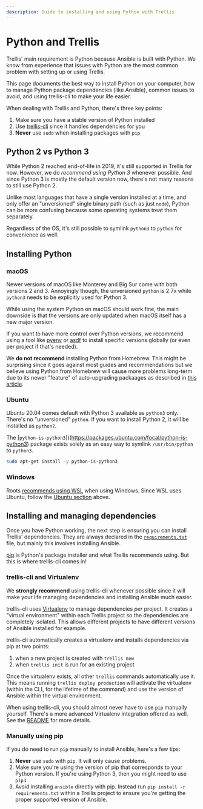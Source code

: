 ```yaml
---
description: Guide to installing and using Python with Trellis
---
```


# Python and Trellis

Trellis' main requirement is Python because Ansible is built with Python. We
know from experience that issues with Python are the most common problem with
setting up or using Trellis.

This page documents the best way to install Python on your computer, how to
manage Python package dependencies (like Ansible), common issues to avoid, and
using trellis-cli to make your life easier.

When dealing with Trellis and Python, there's three key points:

1. Make sure you have a stable version of Python installed
2. Use [trellis-cli](https://github.com/roots/trellis-cli) since it handles
   dependencies for you
3. **Never** use `sudo` when installing packages with `pip`

## Python 2 vs Python 3

While Python 2 reached end-of-life in 2019, it's still supported in Trellis for
now. However, we do *recommend using Python 3* whenever possible. And since
Python 3 is mostly the default version now, there's not many reasons to still
use Python 2.

Unlike most languages that have a single version installed at a time, and only
offer an "unversioned" single binary path (such as just `node`), Python can be
more confusing because some operating systems treat them separately.

Regardless of the OS, it's still possible to symlink `python3` to `python` for
convenience as well.

## Installing Python

### macOS

Newer versions of macOS like Monterey and Big Sur come with both versions 2 and
3. Annoyingly though, the unversioned `python` is 2.7x while `python3` needs to
be explicitly used for Python 3.

While using the system Python on macOS should work fine, the main downside is
that the versions are only updated when macOS itself has a new major version.

If you want to have more control over Python versions, we recommend using a tool
like [pyenv](https://github.com/pyenv/pyenv) or [asdf](https://github.com/danhper/asdf-python)
to install specific versions globally (or even per project if that's needed).

We **do not recommend** installing Python from Homebrew. This might be
surprising since it goes against most guides and recommendations but we believe
using Python from Homebrew will cause more problems long-term due to its newer 
"feature" of auto-upgrading packaages as described in [this article](https://justinmayer.com/posts/homebrew-python-is-not-for-you/).

### Ubuntu

Ubuntu 20.04 comes default with Python 3 available as `python3`
only. There's no "unversioned" `python`. If you want to install Python 2, it
will be installed as `python2`.

The [`python-is-python3`])(https://packages.ubuntu.com/focal/python-is-python3) package
exists solely as an easy way to symlink `/usr/bin/python` to `python3`.

```bash
sudo apt-get install -y python-is-python3
```

### Windows

Roots [recommends using WSL](https://roots.io/docs/getting-started/windows/)
when using Windows. Since WSL uses Ubuntu, follow the [Ubuntu section](#ubuntu) above.

## Installing and managing dependencies

Once you have Python working, the next step is ensuring you can install Trellis'
dependencies. They are always declared in the
[`requirements.txt`](https://github.com/roots/trellis/blob/master/requirements.txt) file,
but mainly this involves installing Ansible.

[pip](https://pypi.org/project/pip/) is Python's package installer and what
Trellis recommends using. But this is where trellis-cli comes in!

### trellis-cli and Virtualenv
We **strongly recommend** using trellis-cli whenever possible since it will make
your life managing dependencies and installing Ansible much easier.

trellis-cli uses [Virtualenv](https://virtualenv.pypa.io) to manage dependencies _per_ project.
It creates a "virtual environment" within each Trellis project so the
dependencies are completely isolated. This allows different projects to have
different versions of Ansible installed for example.

trellis-cli automatically creates a virtualenv and installs dependencies via pip
at two points:

1. when a new project is created with `trellis new`
2. when `trellis init` is run for an existing project

Once the virtualenv exists, all other `trellis` commands automatically use it.
This means running `trellis deploy production` will activate the virtualenv
(within the CLI, for the lifetime of the command) and use the version of Ansible
within the virtual environment.

When using trellis-cli, you should almost never have to use `pip` manually
yourself. There's a more advanced Virtualenv integration offered as well. See
the [README](https://github.com/roots/trellis-cli#virtualenv) for more details.

### Manually using pip
If you do need to run `pip` manually to install Ansible, here's a few tips:

1. **Never** use `sudo` with `pip`. It will only cause problems.
2. Make sure you're using the version of pip that corresponds to your Python
   version. If you're using Python 3, then you might need to use `pip3`.
3. Avoid installing `ansible` directly with pip. Instead run `pip install -r
   requirements.txt` within a Trellis project to ensure you're getting the
   proper supported version of Ansible.
